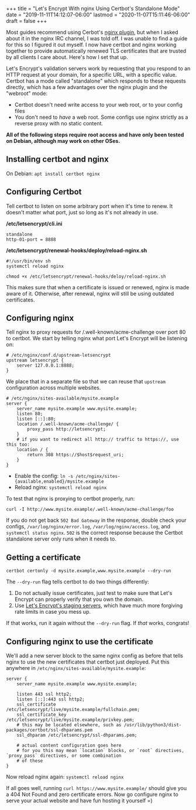 +++
title = "Let's Encrypt With nginx Using Certbot's Standalone Mode"
date = "2019-11-11T14:12:07-06:00"
lastmod = "2020-11-07T15:11:46-06:00"
draft = false
+++

Most guides recommend using Cerbot's [nginx plugin](https://certbot.eff.org/lets-encrypt/debianbuster-nginx),
but when I asked about it in the nginx IRC channel, I was told off. I was unable to find a guide for this so I figured it out myself. I now have certbot and nginx working together to provide automatically renewed TLS certificates that are trusted by all clients I care about. Here's how I set that up.

Let's Encrypt's validation servers work by requesting that you respond to an HTTP request at your domain,
for a specific URL, with a specific value. Certbot has a mode called "standalone" which responds to these requests
directly, which has a few advantages over the nginx plugin and the "webroot" mode:

- Certbot doesn't need write access to your web root, or to your config files
- You don't need to *have* a web root. Some configs use nginx strictly as a reverse proxy with no static content.

**All of the following steps require root access and have only been tested on Debian, although may work on other OSes.**

## Installing certbot and nginx

On Debian: `apt install certbot nginx`

## Configuring Certbot

Tell certbot to listen on some arbitrary port when it's time to renew.
It doesn't matter what port, just so long as it's not already in use.

**/etc/letsencrypt/cli.ini**<br>
```
standalone
http-01-port = 8888
```

**/etc/letsencrypt/renewal-hooks/deploy/reload-nginx.sh**<br>
```
#!/usr/bin/env sh
systemctl reload nginx
```

`chmod +x /etc/letsencrypt/renewal-hooks/deloy/reload-nginx.sh`

This makes sure that when a certificate is issued or renewed, nginx is made aware of it. Otherwise, after renewal,
nginx will still be using outdated certificates.

## Configuring nginx

Tell nginx to proxy requests for /.well-known/acme-challenge over port 80 to certbot. We start by telling
nginx what port Let's Encrypt will be listening on:

```
# /etc/nginx/conf.d/upstream-letsencrypt
upstream letsencrypt {
	server 127.0.0.1:8888;
}
```

We place that in a separate file so that we can reuse that `upstream` configuration across multiple websites.

```
# /etc/nginx/sites-available/mysite.example
server {
	server_name mysite.example www.mysite.example;
	listen 80;
	listen [::]:80;
	location /.well-known/acme-challenge/ {
		proxy_pass http://letsencrypt;
	}
	# if you want to redirect all http:// traffic to https://, use this too:
	location / {
		return 308 https://$host$request_uri;
	}
}
```

- Enable the config: `ln -s /etc/nginx/sites-{available,enabled}/mysite.example`
- Reload nginx: `systemctl reload nginx`

To test that nginx is proxying to certbot properly, run:

```
curl -I http://www.mysite.example/.well-known/acme-challenge/foo
```

If you do not get back `502 Bad Gateway` in the response, double check your configs, `/var/log/nginx/error.log`, `/var/log/nginx/access.log`, and `systemctl status nginx`. `502` is the correct response because the Certbot standalone server only runs when it needs to.

## Getting a certificate

```
certbot certonly -d mysite.example,www.mysite.example --dry-run
```

The `--dry-run` flag tells certbot to do two things differently:

1. Do not actually issue certificates, just test to make sure that Let's Encrypt can properly verify that you own the domain.
2. Use [Let's Encrypt's staging servers](https://letsencrypt.org/docs/staging-environment/), which have much more forgiving rate limits in case you mess up.

If that works, run it again without the `--dry-run` flag. If *that* works, congrats!

## Configuring nginx to use the certificate

We'll add a new server block to the same nginx config as before that tells nginx to use the new certificates that certbot just deployed. Put this anywhere in `/etc/nginx/sites-available/mysite.example`:

```
server {
	server_name mysite.example www.mysite.example;

	listen 443 ssl http2;
	listen [::]:443 ssl http2;
	ssl_certificate /etc/letsencrypt/live/mysite.example/fullchain.pem;
	ssl_certificate_key /etc/letsencrypt/live/mysite.example/privkey.pem;
	# this may be located elsewhere, such as /usr/lib/python3/dist-packages/certbot/ssl-dhparams.pem
	ssl_dhparam /etc/letsencrypt/ssl-dhparams.pem;

	# actual content configuration goes here
	# for you this may mean `location` blocks, or `root` directives, `proxy_pass` directives, or some combination
	# of these
}
```

Now reload nginx again: `systemctl reload nginx`

If all goes well, running `curl https://www.mysite.example/` should give you a 404 Not Found and zero certificate errors. Now go configure nginx to serve your actual website and have fun hosting it yourself =)
